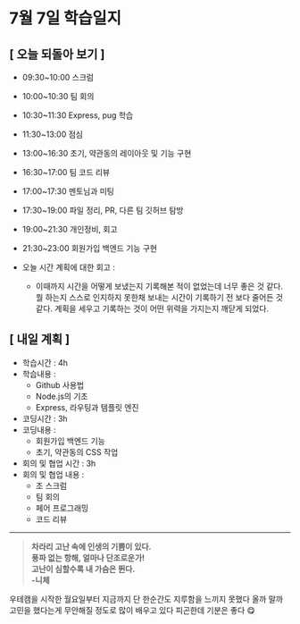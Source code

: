 # 7월 7일 학습일지

## [ 오늘 되돌아 보기 ]
- 09:30~10:00 스크럼
- 10:00~10:30 팀 회의
- 10:30~11:30 Express, pug 학습
- 11:30~13:00 점심
- 13:00~16:30 초기, 약관동의 레이아웃 및 기능 구현
- 16:30~17:00 팀 코드 리뷰
- 17:00~17:30 멘토님과 미팅
- 17:30~19:00 파일 정리, PR, 다른 팀 깃허브 탐방
- 19:00~21:30 개인정비, 회고
- 21:30~23:00 회원가입 백엔드 기능 구현

- 오늘 시간 계획에 대한 회고 : 
    * 이때까지 시간을 어떻게 보냈는지 기록해본 적이 없었는데 너무 좋은 것 같다. 뭘 하는지 스스로 인지하지 못한채 보내는 시간이 기록하기 전 보다 줄어든 것 같다.
      계획을 세우고 기록하는 것이 어떤 위력을 가지는지 깨닫게 되었다.
  
## [ 내일 계획 ]
- 학습시간 : 4h
- 학습내용 : 
    * Github 사용법
    * Node.js의 기초
    * Express, 라우팅과 템플릿 엔진
- 코딩시간 : 3h
- 코딩내용 :
    * 회원가입 백엔드 기능
    * 초기, 약관동의 CSS 작업
- 회의 및 협업 시간 : 3h
- 회의 및 협업 내용 :
    * 조 스크럼
    * 팀 회의
    * 페어 프로그래밍
    * 코드 리뷰

* * *

>**차라리 고난 속에 인생의 기쁨이 있다.<br>풍파 없는 항해, 얼마나 단조로운가!<br>고난이 심할수록 내 가슴은 뛴다.<br>-니체**

우테캠을 시작한 월요일부터 지금까지 단 한순간도 지루함을 느끼지 못했다
올까 말까 고민을 했다는게 무안해질 정도로 많이 배우고 있다
피곤한데 기분은 좋다 😋
